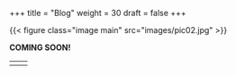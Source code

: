 +++
title = "Blog"
weight = 30
draft = false
+++

{{< figure class="image main" src="images/pic02.jpg" >}}

**COMING SOON!**

<table>
<tr><td><a href="/#work"><i class="far fa-arrow-alt-circle-left fa-2x" align="left"></i></a></td><td><a href="/#contact"><i class="far fa-arrow-alt-circle-right fa-2x" align="right"></i></a></td></tr>
</table>
